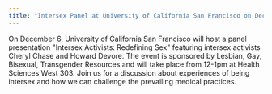 ```yaml
---
title: "Intersex Panel at University of California San Francisco on December 6"
---
```


  


  
On December 6, University of California San Francisco will host a panel presentation "Intersex Activists: Redefining Sex" featuring intersex activists Cheryl Chase and Howard Devore. The event is sponsored by Lesbian, Gay, Bisexual, Transgender Resources and will take place from 12-1pm at Health Sciences West 303. Join us for a discussion about experiences of being intersex and how we can challenge the prevailing medical practices.